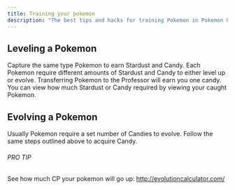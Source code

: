 ```yaml
---
title: Training your pokemon
description: "The best tips and hacks for training Pokemon in Pokemon Go for iPhone and Android."
---
```


## Leveling a Pokemon
Capture the same type Pokemon to earn Stardust and Candy. Each Pokemon require different amounts of Stardust and Candy to either level up or evolve. Transferring Pokemon to the Professor will earn you one candy. You can view how much Stardust or Candy required by viewing your caught Pokemon.

## Evolving a Pokemon
Usually Pokemon require a set number of Candies to evolve. Follow the same steps outlined above to acquire Candy.

###### PRO TIP
See how much CP your pokemon will go up: http://evolutioncalculator.com/
